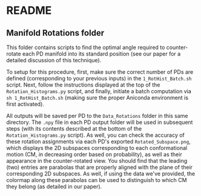 # README
## Manifold Rotations folder

This folder contains scripts to find the optimal angle required to counter-rotate each PD manifold into its standard position (see our paper for a detailed discussion of this technique).

To setup for this procedure, first, make sure the correct number of PDs are defined (corresponding to your previous inputs) in the `1_RotHist_Batch.sh` script. Next, follow the instructions displayed at the top of the `Rotation_Histograms.py` script, and finally, initiate a batch computation via `sh 1_RotHist_Batch.sh` (making sure the proper Aniconda environment is first activated).

All outputs will be saved per PD to the `Data_Rotations` folder in this same directory. The `.npy` file in each PD output folder will be used in subsequent steps (with its contents described at the bottom of the `Rotation_Histograms.py` script). As well, you can check the accuracy of these rotation assignments via each PD's exported `Rotated_Subspace.png`, which displays the 2D subspaces corresponding to each conformational motion (CM, in decreasing order based on probability), as well as their appearance in the counter-rotated view. You should find that the leading (two) entries are parabolas that are properly aligned with the plane of their corresponding 2D subspaces. As well, if using the data we've provided, the colormap along these parabolas can be used to distinguish to which CM they belong (as detailed in our paper).
